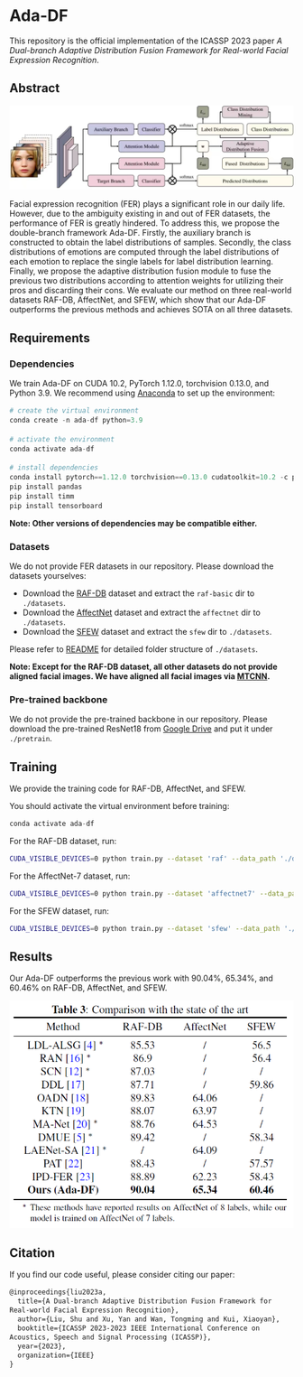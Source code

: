 # Ada-DF

This repository is the official implementation of the ICASSP 2023 paper *A Dual-branch Adaptive Distribution Fusion Framework for Real-world Facial Expression Recognition*.

## Abstract

![](https://raw.githubusercontent.com/taylor-xy0827/images/main/202302201825499.jpg)

Facial expression recognition (FER) plays a significant role in our daily life. However, due to the ambiguity existing in and out of FER datasets, the performance of FER is greatly hindered. To address this, we propose the double-branch framework Ada-DF. Firstly, the auxiliary branch is constructed to obtain the label distributions of samples. Secondly, the class distributions of emotions are computed through the label distributions of each emotion to replace the single labels for label distribution learning. Finally, we propose the adaptive distribution fusion module to fuse the previous two distributions according to attention weights for utilizing their pros and discarding their cons. We evaluate our method on three real-world datasets RAF-DB, AffectNet, and SFEW, which show that our Ada-DF outperforms the previous methods and achieves SOTA on all three datasets. 

## Requirements

### Dependencies

We train Ada-DF on CUDA 10.2, PyTorch 1.12.0, torchvision 0.13.0, and Python 3.9. We recommend using [Anaconda](https://www.anaconda.com/) to set up the environment:

~~~python
# create the virtual environment
conda create -n ada-df python=3.9

# activate the environment
conda activate ada-df

# install dependencies
conda install pytorch==1.12.0 torchvision==0.13.0 cudatoolkit=10.2 -c pytorch
pip install pandas
pip install timm
pip install tensorboard
~~~

**Note: Other versions of dependencies may be compatible either.**

### Datasets

We do not provide FER datasets in our repository. Please download the datasets yourselves:

- Download the [RAF-DB](http://www.whdeng.cn/raf/model1.html) dataset and extract the `raf-basic` dir to `./datasets`. 
- Download the [AffectNet](http://mohammadmahoor.com/affectnet/) dataset and extract the `affectnet` dir to `./datasets`. 
- Download the [SFEW](https://cs.anu.edu.au/few/AFEW.html) dataset and extract the `sfew` dir to `./datasets`. 

Please refer to [README](https://github.com/taylor-xy0827/Ada-DF/tree/main/datasets) for detailed folder structure of `./datasets`.

**Note: Except for the RAF-DB dataset, all other datasets do not provide aligned facial images. We have aligned all facial images via [MTCNN](https://github.com/serengil/deepface).**

### Pre-trained backbone

We do not provide the pre-trained backbone in our repository. Please download the pre-trained ResNet18 from [Google Drive](https://drive.google.com/file/d/1ByvxPD9QkmWZDWtTmDQ5ta1MiAkXt22T/view?usp=sharing) and put it under `./pretrain`. 

## Training

We provide the training code for RAF-DB, AffectNet, and SFEW.

You should activate the virtual environment before training:

~~~python
conda activate ada-df
~~~

For the RAF-DB dataset, run:

~~~bash
CUDA_VISIBLE_DEVICES=0 python train.py --dataset 'raf' --data_path './datasets/raf-basic/' --batch_size 64 --num_classes 7 --threshold 0.7 --beta 3 --max_weight 1.0 --min_weight 0.2
~~~

For the AffectNet-7 dataset, run:

~~~bash
CUDA_VISIBLE_DEVICES=0 python train.py --dataset 'affectnet7' --data_path './datasets/affectnet/' --batch_size 64 --num_classes 7 --threshold 0.5 --beta 5 --max_weight 1.0 --min_weight 0.2
~~~

For the SFEW dataset, run:

~~~bash
CUDA_VISIBLE_DEVICES=0 python train.py --dataset 'sfew' --data_path './datasets/sfew/' --batch_size 16 --num_classes 7 --threshold 0.5 --beta 5 --max_weight 1.0 --min_weight 0.2
~~~

## Results

Our Ada-DF outperforms the previous work with 90.04%, 65.34%, and 60.46% on RAF-DB, AffectNet, and SFEW.

![image.png](https://raw.githubusercontent.com/taylor-xy0827/images/main/202303302206744.png)

## Citation

If you find our code useful, please consider citing our paper:

```shell
@inproceedings{liu2023a,
  title={A Dual-branch Adaptive Distribution Fusion Framework for Real-world Facial Expression Recognition},
  author={Liu, Shu and Xu, Yan and Wan, Tongming and Kui, Xiaoyan},
  booktitle={ICASSP 2023-2023 IEEE International Conference on Acoustics, Speech and Signal Processing (ICASSP)},
  year={2023},
  organization={IEEE}
}
```
